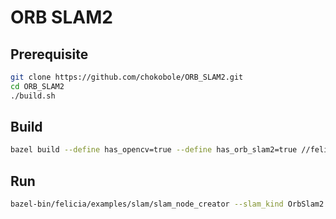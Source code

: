 # ORB SLAM2

## Prerequisite

```bash
git clone https://github.com/chokobole/ORB_SLAM2.git
cd ORB_SLAM2
./build.sh
```

## Build

```bash
bazel build --define has_opencv=true --define has_orb_slam2=true //felicia/examples/slam:slam_node_creator
```

## Run

```bash
bazel-bin/felicia/examples/slam/slam_node_creator --slam_kind OrbSlam2 --voc_path /path/to/voc --settings_path /path/to/settings --frame_topic frame --map_topic map --pose_topic pose --left_color_topic left --right_color_topic right
```